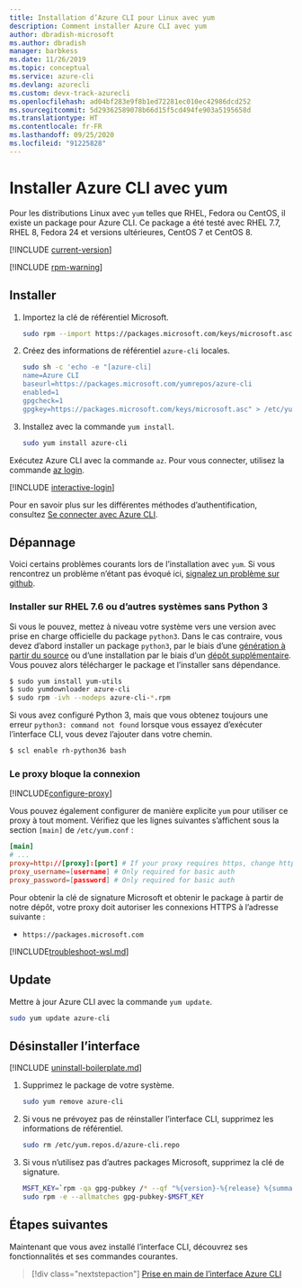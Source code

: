 ```yaml
---
title: Installation d’Azure CLI pour Linux avec yum
description: Comment installer Azure CLI avec yum
author: dbradish-microsoft
ms.author: dbradish
manager: barbkess
ms.date: 11/26/2019
ms.topic: conceptual
ms.service: azure-cli
ms.devlang: azurecli
ms.custom: devx-track-azurecli
ms.openlocfilehash: ad04bf283e9f8b1ed72281ec010ec42986dcd252
ms.sourcegitcommit: 5d29362589078b66d15f5cd494fe903a5195658d
ms.translationtype: HT
ms.contentlocale: fr-FR
ms.lasthandoff: 09/25/2020
ms.locfileid: "91225828"
---
```

# <a name="install-azure-cli-with-yum"></a>Installer Azure CLI avec yum

Pour les distributions Linux avec `yum` telles que RHEL, Fedora ou CentOS, il existe un package pour Azure CLI. Ce package a été testé avec RHEL 7.7, RHEL 8, Fedora 24 et versions ultérieures, CentOS 7 et CentOS 8.

[!INCLUDE [current-version](includes/current-version.md)]

[!INCLUDE [rpm-warning](includes/rpm-warning.md)]

## <a name="install"></a>Installer

1. Importez la clé de référentiel Microsoft.

   ```bash
   sudo rpm --import https://packages.microsoft.com/keys/microsoft.asc
   ```

2. Créez des informations de référentiel `azure-cli` locales.

   ```bash
   sudo sh -c 'echo -e "[azure-cli]
   name=Azure CLI
   baseurl=https://packages.microsoft.com/yumrepos/azure-cli
   enabled=1
   gpgcheck=1
   gpgkey=https://packages.microsoft.com/keys/microsoft.asc" > /etc/yum.repos.d/azure-cli.repo'
   ```

3. Installez avec la commande `yum install`.

   ```bash
   sudo yum install azure-cli
   ```

Exécutez Azure CLI avec la commande `az`. Pour vous connecter, utilisez la commande [az login](/cli/azure/reference-index#az-login).

[!INCLUDE [interactive-login](includes/interactive-login.md)]

Pour en savoir plus sur les différentes méthodes d’authentification, consultez [Se connecter avec Azure CLI](authenticate-azure-cli.md).

## <a name="troubleshooting"></a>Dépannage

Voici certains problèmes courants lors de l’installation avec `yum`. Si vous rencontrez un problème n’étant pas évoqué ici, [signalez un problème sur github](https://github.com/Azure/azure-cli/issues).

### <a name="install-on-rhel-76-or-other-systems-without-python-3"></a>Installer sur RHEL 7.6 ou d’autres systèmes sans Python 3

Si vous le pouvez, mettez à niveau votre système vers une version avec prise en charge officielle du package `python3`. Dans le cas contraire, vous devez d’abord installer un package `python3`, par le biais d’une [génération à partir du source](https://github.com/linux-on-ibm-z/docs/wiki/Building-Python-3.6.x) ou d’une installation par le biais d’un [dépôt supplémentaire](https://developers.redhat.com/blog/2018/08/13/install-python3-rhel/). Vous pouvez alors télécharger le package et l’installer sans dépendance.
```bash
$ sudo yum install yum-utils
$ sudo yumdownloader azure-cli
$ sudo rpm -ivh --nodeps azure-cli-*.rpm
```

Si vous avez configuré Python 3, mais que vous obtenez toujours une erreur `python3: command not found` lorsque vous essayez d’exécuter l’interface CLI, vous devez l’ajouter dans votre chemin.
```bash
$ scl enable rh-python36 bash
```

### <a name="proxy-blocks-connection"></a>Le proxy bloque la connexion

[!INCLUDE[configure-proxy](includes/configure-proxy.md)]

Vous pouvez également configurer de manière explicite `yum` pour utiliser ce proxy à tout moment. Vérifiez que les lignes suivantes s’affichent sous la section `[main]` de `/etc/yum.conf` :

```yum.conf
[main]
# ...
proxy=http://[proxy]:[port] # If your proxy requires https, change http->https
proxy_username=[username] # Only required for basic auth
proxy_password=[password] # Only required for basic auth
```

Pour obtenir la clé de signature Microsoft et obtenir le package à partir de notre dépôt, votre proxy doit autoriser les connexions HTTPS à l’adresse suivante :

* `https://packages.microsoft.com`

[!INCLUDE[troubleshoot-wsl.md](includes/troubleshoot-wsl.md)]

## <a name="update"></a>Update

Mettre à jour Azure CLI avec la commande `yum update`.

```bash
sudo yum update azure-cli
```

## <a name="uninstall"></a>Désinstaller l’interface

[!INCLUDE [uninstall-boilerplate.md](includes/uninstall-boilerplate.md)]

1. Supprimez le package de votre système.

   ```bash
   sudo yum remove azure-cli
   ```

2. Si vous ne prévoyez pas de réinstaller l’interface CLI, supprimez les informations de référentiel.

   ```bash
   sudo rm /etc/yum.repos.d/azure-cli.repo
   ```

3. Si vous n’utilisez pas d’autres packages Microsoft, supprimez la clé de signature.

   ```bash
   MSFT_KEY=`rpm -qa gpg-pubkey /* --qf "%{version}-%{release} %{summary}\n" | grep Microsoft | awk '{print $1}'`
   sudo rpm -e --allmatches gpg-pubkey-$MSFT_KEY
   ```

## <a name="next-steps"></a>Étapes suivantes

Maintenant que vous avez installé l’interface CLI, découvrez ses fonctionnalités et ses commandes courantes.

> [!div class="nextstepaction"]
> [Prise en main de l’interface Azure CLI](get-started-with-azure-cli.md)